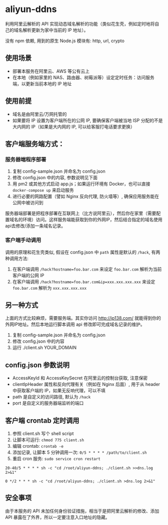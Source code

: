 # aliyun-ddns

利用阿里云解析的 API 实现动态域名解析的功能（类似花生壳，例如定时地将自己的域名解析更新为家中当前的 IP 地址）。

没有 npm 依赖, 用到的原生 Node.js 模块有: http, url, crypto

## 使用场景

- 部署本服务在阿里云、AWS 等公有云上
- 在本地（例如家里的 NAS、路由器、树莓派等）设定定时任务：访问服务端，以更新当前本地的 IP 地址

## 使用前提

- 域名是由阿里云/万网托管的
- 如果要将 IP 设置为客户端所在的公网 IP, 要确保客户端被当地 ISP 分配的不是大内网的 IP（如果是大内网的 IP, 可以给客服打电话要求更换）

## 客户端服务端方式：

### 服务器端程序部署

1. 复制 config-sample.json 并命名为 config.json
2. 修改 config.json 中的内容, 参数说明见下面
3. 用 pm2 或其他方式启动 app.js；如果运行环境有 Docker，也可以直接 `docker-compose up` 来启动服务
4. 进行必要的网路配置（譬如 Nginx 反向代理, 防火墙等）, 确保应用服务能在公网中被访问到

服务器端部署是把程序部署在互联网上（比方说阿里云），然后你在家里（需要配置域名的环境）访问。这样服务端能获取到你的外网IP，然后结合指定的域名使用api去修改/添加一条域名记录。

### 客户端手动调用

调用的原理和花生壳类似, 假设在 config.json 中 `path` 属性是默认的 `/hack`, 有两种调用方法:

1. 在客户端调用 `/hack?hostname=foo.bar.com` 来设定 `foo.bar.com` 解析为当前客户端的公网 IP
2. 在客户端调用 `/hack?hostname=foo.bar.com&ip=xxx.xxx.xxx.xxx` 来设定 `foo.bar.com` 解析为 `xxx.xxx.xxx.xxx`

## 另一种方式

上面的方式比较麻烦，需要服务端。其实你访问 <http://ip138.com/> 就能得到你的外网IP地址。然后本地运行脚本调用 api 修改即可完成域名记录的维护。

1. 复制 config-sample.json 并命名为 config.json
2. 修改 config.json 中的内容
3. 运行 ./client.sh YOUR_DOMAIN

## config.json 参数说明

- AccessKeyId 和 AccessKeySecret 在阿里云的控制台获取, 注意保密
- clientIpHeader 属性和反向代理有关（例如在 Nginx 后面）, 用于从 header 中获取客户端的 IP，如果无反响代理，可以不填
- path 是自定义的访问路径, 默认为 `/hack`
- port 是自定义的服务器端监听的端口

## 客户端 crontab 定时调用

1. 参照 client.sh 写个 shell script
2. 让脚本可运行: `chmod 775 client.sh`
3. 编辑 crontab: `crontab -e`
4. 添加记录, 让脚本 5 分钟调用一次: `0/5 * * * * /path/to/client.sh`
5. 重启 cron 服务: `sudo service cron restart`

```
20-40/5 * * * * sh -c "cd /root/aliyun-ddns; ./client.sh >>dns.log 2>&1" 

0 */2 * * * sh -c "cd /root/aliyun-ddns; ./client.sh >dns.log 2>&1" 
```

## 安全事项

由于本服务的 API 未加任何身份验证措施，相当于是把阿里云解析的修改、添加 API 暴露在了外界，所以一定要注意入口地址的隐藏。
